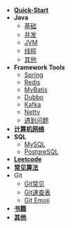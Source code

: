 
+ **[Quick-Start](website/QuickStart.md)** 
+ **Java**
  + [基础](java/Basics.md)
  + [并发](java/Concurrence.md)
  + [JVM](java/JVM.md)
  + [线程](java/Thread.md)
  + [其他](java/other.md)
+ **Framework Tools**
  + [Spring](framework/Spring.md)
  + [Redis](framework/Redis.md)
  + [MyBatis](framework/MyBatis.md)
  + [Dubbo](framework/Dubbo.md)
  + [Kafka](framework/Kafka.md)
  + [Netty](framework/Netty.md)
  + [遇到问题](other/ProblemWhenDeveloping.md)
+ **[计算机网络](network/ComputerNetwork.md)**
+ **SQL**
  + [MySQL](sql/MySQL.md)
  + [PostgreSQL](sql/PostgreSQL.md)
+ **[Leetcode](algorithm/Leetcode.md)**
+ **[常见算法](algorithm/common.md)**
+ Git
  + [Git常见](git/Git.md)
  + [Git速查表](git/Git速查表.md)
  + [Git Emoji](git/GitEmojiLibrary.md)
+ **[书籍](website/Book.md)**
+ **[其他](website/FavoriteSite.md)**



